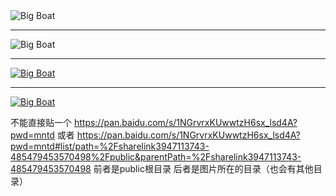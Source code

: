 <img src="boat.gif" alt="Big Boat">

<hr>

<img src="https://pic1.zhimg.com/v2-cbf18453b04525dd0563908c7fa08768_is.jpg?source=32738c0c" alt="Big Boat">

<hr>

<a href="http://www.w3school.com.cn" target="_blank"><img src="https://pic1.zhimg.com/v2-cbf18453b04525dd0563908c7fa08768_is.jpg?source=32738c0c" alt="Big Boat"></a>

<hr>

<a href="http://www.w3school.com.cn" target="_blank"><img src="https://pic1.zhimg.com/v2-e.jpg?source=32738c0c" alt="Big Boat"></a>

不能直接贴一个
https://pan.baidu.com/s/1NGrvrxKUwwtzH6sx_lsd4A?pwd=mntd
或者
https://pan.baidu.com/s/1NGrvrxKUwwtzH6sx_lsd4A?pwd=mntd#list/path=%2Fsharelink3947113743-485479453570498%2Fpublic&parentPath=%2Fsharelink3947113743-485479453570498
前者是public根目录
后者是图片所在的目录（也会有其他目录）